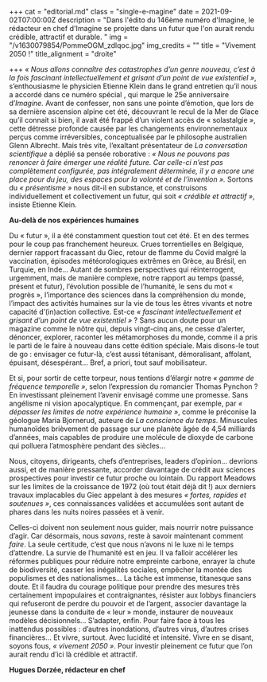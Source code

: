 +++
cat = "editorial.md"
class = "single-e-magine"
date = 2021-09-02T07:00:00Z
description = "Dans l'édito du 146ème numéro d'Imagine, le rédacteur en chef d'Imagine se projette dans un futur que l'on aurait rendu crédible, attractif et durable. "
img = "/v1630079854/PommeOGM_zdlqoc.jpg"
img_credits = ""
title = "Vivement 2050 !"
title_alignment = "droite"

+++
_« Nous allons connaître des catastrophes d’un genre nouveau, c’est à la fois fascinant intellectuellement et grisant d’un point de vue existentiel »_, s’enthousiasme le physicien Etienne Klein dans le grand entretien qu’il nous a accordé dans ce numéro spécial , qui marque le 25e anniversaire d’_Imagine._ Avant de confesser, non sans une pointe d’émotion, que lors de sa dernière ascension alpine cet été, découvrant le recul de la Mer de Glace qu’il connait si bien, il avait été frappé d’un violent accès de « solastalgie », cette détresse profonde causée par les changements environnementaux perçus comme irréversibles, conceptualisée par le philosophe australien Glenn Albrecht. Mais très vite, l’exaltant présentateur de _La conversation scientifique_ a déplié sa pensée roborative : _« Nous ne pouvons pas renoncer à faire émerger une réalité future. Car celle-ci n’est pas complètement configurée, pas intégralement déterminée, il y a encore une place pour du jeu, des espaces pour la volonté et de l’invention »._ Sortons du _« présentisme »_ nous dit-il en substance, et construisons individuellement et collectivement un futur, qui soit _« crédible et attractif »_, insiste Etienne Klein.

**Au-delà de nos expériences humaines**

Du « futur », il a été constamment question tout cet été. Et en des termes pour le coup pas franchement heureux. Crues torrentielles en Belgique, dernier rapport fracassant du Giec, retour de flamme du Covid malgré la vaccination, épisodes météorologiques extrêmes en Grèce, au Brésil, en Turquie, en Inde… Autant de sombres perspectives qui réinterrogent, urgemment, mais de manière complexe, notre rapport au temps (passé, présent et futur), l’évolution possible de l’humanité, le sens du mot « progrès », l’importance des sciences dans la compréhension du monde, l’impact des activités humaines sur la vie de tous les êtres vivants et notre capacité d’(in)action collective. Est-ce _« fascinant intellectuellement et grisant d’un_ _point de vue existentiel »_ ? Sans aucun doute pour un magazine comme le nôtre qui, depuis vingt-cinq ans, ne cesse d’alerter, dénoncer, explorer, raconter les métamorphoses du monde, comme il a pris le parti de le faire à nouveau dans cette édition spéciale. Mais disons-le tout de go : envisager ce futur-là, c’est aussi tétanisant, démoralisant, affolant, épuisant, désespérant… Bref, a priori, tout sauf mobilisateur.

Et si, pour sortir de cette torpeur, nous tentions d’élargir notre _« gamme de fréquence temporelle »_, selon l’expression du romancier Thomas Pynchon ? En investissant pleinement l’avenir envisagé comme une promesse. Sans angélisme ni vision apocalyptique. En commençant, par exemple, par _« dépasser les limites_ _de notre expérience humaine »_, comme le préconise la géologue Maria Bjornerud, auteure de _La conscience du_ _temps_. Minuscules humanoïdes brièvement de passage sur une planète âgée de 4,54 milliards d’années, mais capables de produire une molécule de dioxyde de carbone qui polluera l’atmosphère pendant des siècles…

Nous, citoyens, dirigeants, chefs d’entreprises, leaders d’opinion… devrions aussi, et de manière pressante, accorder davantage de crédit aux sciences prospectives pour investir ce futur proche ou lointain. Du rapport Meadows sur les limites de la croissance de 1972 (où tout était déjà dit !) aux derniers travaux implacables du Giec appelant à des mesures _« fortes, rapides et soutenues »_, ces connaissances validées et accumulées sont autant de phares dans les nuits noires passées et à venir.

Celles-ci doivent non seulement nous guider, mais nourrir notre puissance d’agir. Car désormais, nous _savons_, reste à savoir maintenant comment _faire_. La seule certitude, c’est que nous n’avons ni le luxe ni le temps d’attendre. La survie de l’humanité est en jeu. Il va falloir accélérer les réformes publiques pour réduire notre empreinte carbone, enrayer la chute de biodiversité, casser les inégalités sociales, empêcher la montée des populismes et des nationalismes… La tâche est immense, titanesque sans doute. Et il faudra du courage politique pour prendre des mesures très certainement impopulaires et contraignantes, résister aux lobbys financiers qui refuseront de perdre du pouvoir et de l’argent, associer davantage la jeunesse dans la conduite de « leur » monde, instaurer de nouveaux modèles décisionnels... S’adapter, enfin. Pour faire face à tous les inattendus possibles : d’autres inondations, d’autres virus, d’autres crises financières… Et vivre, surtout. Avec lucidité et intensité. Vivre en se disant, soyons fous, _« vivement 2050 »_. Pour investir pleinement ce futur que l’on aurait rendu d’ici là crédible et attractif.

**Hugues Dorzée, rédacteur en chef**
